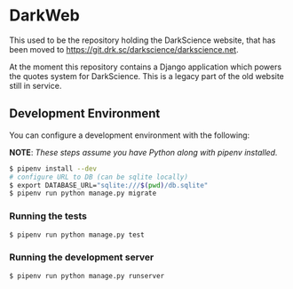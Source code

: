 # DarkWeb

This used to be the repository holding the DarkScience website, that has been
moved to https://git.drk.sc/darkscience/darkscience.net.

At the moment this repository contains a Django application which powers the
quotes system for DarkScience. This is a legacy part of the old website still
in service.

## Development Environment

You can configure a development environment with the following:

**NOTE**: *These steps assume you have Python along with pipenv installed.*

```bash
$ pipenv install --dev
# configure URL to DB (can be sqlite locally)
$ export DATABASE_URL="sqlite:///$(pwd)/db.sqlite"
$ pipenv run python manage.py migrate
```

### Running the tests

```bash
$ pipenv run python manage.py test
```

### Running the development server

```bash
$ pipenv run python manage.py runserver
```

